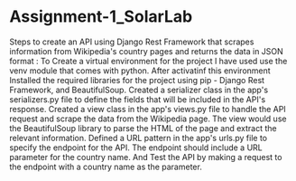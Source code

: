 # Assignment-1_SolarLab
Steps to  create an API using Django Rest Framework that scrapes information from Wikipedia's country pages and returns the data in JSON format : 
To Create a  virtual environment for the project  I have used use the venv module that comes with python. After activatinf this environment
Installed the required libraries for the project using pip - Django Rest Framework, and BeautifulSoup.
Created a serializer class in the app's serializers.py file to define the fields that will be included in the API's response.
Created a view class in the app's views.py file to handle the API request and scrape the data from the Wikipedia page. The view would use the BeautifulSoup library to parse the HTML of the page and extract the relevant information.
Defined a URL pattern in the app's urls.py file to specify the endpoint for the API. The endpoint should include a URL parameter for the country name.
And Test the API by making a request to the endpoint with a country name as the parameter.
